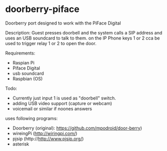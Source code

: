 doorberry-piface
================

Doorberry port designed to work with the PiFace Digital

Description:
Guest presses doorbell and the system calls a SIP address and uses an USB soundcard to talk to them.
on the IP Phone keys 1 or 2 cca be used to trigger relay 1 or 2 to open the door.


Requirements:
- Raspian Pi
- Piface Digital
- usb soundcard
- Raspbian (OS)


Todo: 
- Currently just input 1 is used as "doorbell" switch.
- adding USB video support (capture or webcam)
- voicemail or similar if noones answers


uses following programs:
- Doorberry (original): https://github.com/mpodroid/door-berry)
- wireingPi (http://wiringpi.com/)
- pjsip (http://http://www.pjsip.org/)
- asterisk
